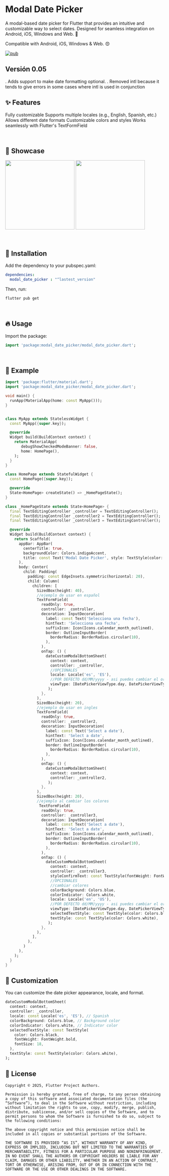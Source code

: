 # Modal Date Picker

A modal-based date picker for Flutter that provides an intuitive and customizable way to select dates. Designed for seamless integration on Android, iOS, Windows and Web. 🎉

Compatible with Android, iOS, Windows & Web. :heart_eyes:

[![pub](https://img.shields.io/pub/v/modal_date_picker)](https://pub.dev/packages/modal_date_picker)

## Versión 0.05
. Adds support to make date formatting optional.
. Removed intl because it tends to give errors in some cases where intl is used in conjunction


## ✨ Features
Fully customizable
Supports multiple locales (e.g., English, Spanish, etc.)
Allows different date formats
Customizable colors and styles
Works seamlessly with Flutter's TextFormField


<br>

## 📸 Showcase

<img src = "https://giansandoval.com/vid/1.gif" width = 220> <img src = "https://giansandoval.com/vid/2.gif" width = 220>

<br> 

## 🚀 Installation

Add the dependency to your pubspec.yaml:

```yaml
dependencies:
  modal_date_picker : "^lastest_version"
```

Then, run:
```sh
flutter pub get
```

<br>

## 🔥 Usage
Import the package:
```dart
import 'package:modal_date_picker/modal_date_picker.dart';
```

<br>

## 📌 Example
```dart
import 'package:flutter/material.dart';
import 'package:modal_date_picker/modal_date_picker.dart';

void main() {
  runApp(MaterialApp(home: const MyApp()));
}


class MyApp extends StatelessWidget {
  const MyApp({super.key});

  @override
  Widget build(BuildContext context) {
    return MaterialApp(
       debugShowCheckedModeBanner: false,
       home: HomePage(),
    );
  }
}

class HomePage extends StatefulWidget {
  const HomePage({super.key});

  @override
  State<HomePage> createState() => _HomePageState();
}

class _HomePageState extends State<HomePage> {
  final TextEditingController _controller = TextEditingController();
  final TextEditingController _controller2 = TextEditingController();
  final TextEditingController _controller3 = TextEditingController();

  @override
  Widget build(BuildContext context) {
    return Scaffold(
      appBar: AppBar(
        centerTitle: true,
        backgroundColor: Colors.indigoAccent,
        title: const Text('Modal Date Picker', style: TextStyle(color: Colors.white,fontWeight: FontWeight.bold)),
      ),
      body: Center(
        child: Padding(
          padding: const EdgeInsets.symmetric(horizontal: 20),
          child: Column(
            children: [
              SizedBox(height: 40),
              //ejemplo de usar en español
              TextFormField(
                readOnly: true,
                controller: _controller,
                decoration: InputDecoration(
                  label: const Text('Selecciona una fecha'),
                  hintText: 'Selecciona una fecha',
                  suffixIcon: Icon(Icons.calendar_month_outlined),
                  border: OutlineInputBorder(
                    borderRadius: BorderRadius.circular(10),
                  ),
                ),
                onTap: () {
                  dateCustomModalBottomSheet(
                    context: context,
                    controller: _controller,
                    //OPCIONALES
                    locale: Locale('es', 'ES'),
                    //POR DEFECTO dd/MM/yyyy - asi puedes cambiar el orden
                    viewType: [DatePickerViewType.day, DatePickerViewType.month, DatePickerViewType.year],
                   );
                },
              ),
              SizedBox(height: 20),
              //ejemplo de usar en ingles
              TextFormField(
                readOnly: true,
                controller: _controller2,
                decoration: InputDecoration(
                  label: const Text('Select a date'),
                  hintText: 'Select a date',
                  suffixIcon: Icon(Icons.calendar_month_outlined),
                  border: OutlineInputBorder(
                    borderRadius: BorderRadius.circular(10),
                  ),
                ),
                onTap: () {
                  dateCustomModalBottomSheet(
                    context: context,
                    controller: _controller2,
                   );
                },
              ),
              SizedBox(height: 20),
              //ejemplo al cambiar los colores
               TextFormField(
                readOnly: true,
                controller: _controller3,
                decoration: InputDecoration(
                  label: const Text('Select a date'),
                  hintText: 'Select a date',
                  suffixIcon: Icon(Icons.calendar_month_outlined),
                  border: OutlineInputBorder(
                    borderRadius: BorderRadius.circular(10),
                  ),
                ),
                onTap: () {
                  dateCustomModalBottomSheet(
                    context: context,
                    controller: _controller3,
                    styleConfirmText: const TextStyle(fontWeight: FontWeight.bold, height: 1.0,color: Colors.white),
                    //OPCIONALES
                    //cambiar colores
                    colorBackground: Colors.blue,
                    colorIndicator: Colors.white,
                    locale: Locale('en', 'US'),
                    //POR DEFECTO dd/MM/yyyy - asi puedes cambiar el orden
                    viewType: [DatePickerViewType.day, DatePickerViewType.month, DatePickerViewType.year],
                    selectedTextStyle: const TextStyle(color: Colors.black, fontWeight: FontWeight.bold, fontSize: 18),
                    textStyle: const TextStyle(color: Colors.white),
                   );
                },
              ),
            ],
          ),
        )
      ),
    );
  }
}
```

## 🎨 Customization
You can customize the date picker appearance, locale, and format.
```dart
dateCustomModalBottomSheet(
  context: context,
  controller: _controller,
  locale: const Locale('es', 'ES'), // Spanish
  colorBackground: Colors.blue, // Background color
  colorIndicator: Colors.white, // Indicator color
  selectedTextStyle: const TextStyle(
    color: Colors.black,
    fontWeight: FontWeight.bold,
    fontSize: 18,
  ),
  textStyle: const TextStyle(color: Colors.white),
);
```

## 📜 License
```
Copyright © 2025, Flutter Project Authors.

Permission is hereby granted, free of charge, to any person obtaining a copy of this software and associated documentation files (the “Software”), to deal in the Software without restriction, including without limitation the rights to use, copy, modify, merge, publish, distribute, sublicense, and/or sell copies of the Software, and to permit persons to whom the Software is furnished to do so, subject to the following conditions:

The above copyright notice and this permission notice shall be included in all copies or substantial portions of the Software.

THE SOFTWARE IS PROVIDED “AS IS”, WITHOUT WARRANTY OF ANY KIND, EXPRESS OR IMPLIED, INCLUDING BUT NOT LIMITED TO THE WARRANTIES OF MERCHANTABILITY, FITNESS FOR A PARTICULAR PURPOSE AND NONINFRINGEMENT. IN NO EVENT SHALL THE AUTHORS OR COPYRIGHT HOLDERS BE LIABLE FOR ANY CLAIM, DAMAGES OR OTHER LIABILITY, WHETHER IN AN ACTION OF CONTRACT, TORT OR OTHERWISE, ARISING FROM, OUT OF OR IN CONNECTION WITH THE SOFTWARE OR THE USE OR OTHER DEALINGS IN THE SOFTWARE.
```